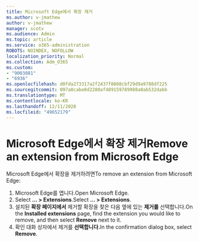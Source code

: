 ```yaml
---
title: Microsoft Edge에서 확장 제거
ms.author: v-jmathew
author: v-jmathew
manager: scotv
ms.audience: Admin
ms.topic: article
ms.service: o365-administration
ROBOTS: NOINDEX, NOFOLLOW
localization_priority: Normal
ms.collection: Adm_O365
ms.custom:
- "9003881"
- "6936"
ms.openlocfilehash: d0fda273317a2f2437f8808cbf29d9a9788df225
ms.sourcegitcommit: 097a8cabe0d2280af489159789988a0ab532dabb
ms.translationtype: MT
ms.contentlocale: ko-KR
ms.lasthandoff: 12/11/2020
ms.locfileid: "49652179"
---
```

# <a name="remove-an-extension-from-microsoft-edge"></a><span data-ttu-id="58837-102">Microsoft Edge에서 확장 제거</span><span class="sxs-lookup"><span data-stu-id="58837-102">Remove an extension from Microsoft Edge</span></span>

<span data-ttu-id="58837-103">Microsoft Edge에서 확장을 제거하려면</span><span class="sxs-lookup"><span data-stu-id="58837-103">To remove an extension from Microsoft Edge:</span></span>

1. <span data-ttu-id="58837-104">Microsoft Edge를 엽니다.</span><span class="sxs-lookup"><span data-stu-id="58837-104">Open Microsoft Edge.</span></span>
2. <span data-ttu-id="58837-105">Select **... > Extensions**.</span><span class="sxs-lookup"><span data-stu-id="58837-105">Select **... > Extensions**.</span></span>
3. <span data-ttu-id="58837-106">설치된 **확장 페이지에서** 제거할 확장을 찾은 다음 옆에 있는 **제거를** 선택합니다.</span><span class="sxs-lookup"><span data-stu-id="58837-106">On the **Installed extensions** page, find the extension you would like to remove, and then select **Remove** next to it.</span></span>
4. <span data-ttu-id="58837-107">확인 대화 상자에서 제거를 **선택합니다.**</span><span class="sxs-lookup"><span data-stu-id="58837-107">In the confirmation dialog box, select **Remove**.</span></span>
